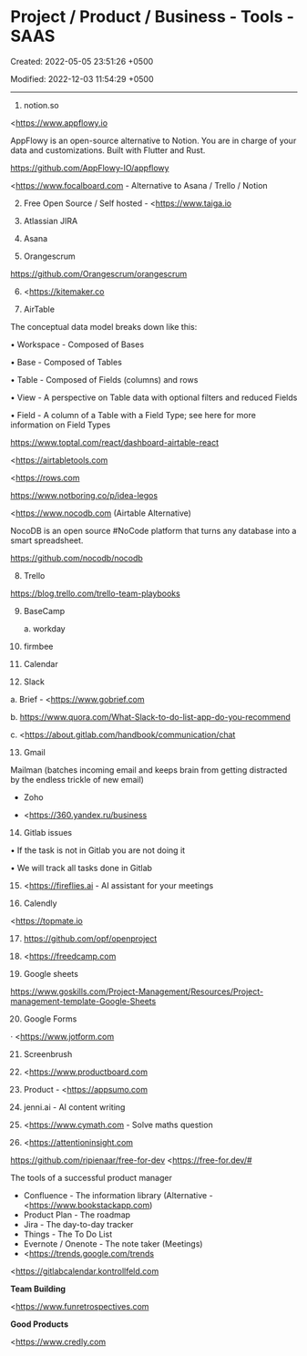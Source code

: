 # Project / Product / Business - Tools - SAAS

Created: 2022-05-05 23:51:26 +0500

Modified: 2022-12-03 11:54:29 +0500

---

1.  notion.so

<https://www.appflowy.io

AppFlowy is an open-source alternative to Notion. You are in charge of your data and customizations. Built with Flutter and Rust.

<https://github.com/AppFlowy-IO/appflowy>



<https://www.focalboard.com - Alternative to Asana / Trello / Notion



2.  Free Open Source / Self hosted - <https://www.taiga.io

3.  Atlassian JIRA

4.  Asana

5.  Orangescrum

<https://github.com/Orangescrum/orangescrum>

6.  <https://kitemaker.co

7.  AirTable

The conceptual data model breaks down like this:

• Workspace - Composed of Bases

• Base - Composed of Tables

• Table - Composed of Fields (columns) and rows

• View - A perspective on Table data with optional filters and reduced Fields

• Field - A column of a Table with a Field Type; see here for more information on Field Types

<https://www.toptal.com/react/dashboard-airtable-react>

<https://airtabletools.com

<https://rows.com

<https://www.notboring.co/p/idea-legos>



<https://www.nocodb.com (Airtable Alternative)

NocoDB is an open source #NoCode platform that turns any database into a smart spreadsheet.

<https://github.com/nocodb/nocodb>

8.  Trello

<https://blog.trello.com/trello-team-playbooks>

9.  BaseCamp

    a.  workday

10. firmbee

11. Calendar

12. Slack

a. Brief - <https://www.gobrief.com

b. <https://www.quora.com/What-Slack-to-do-list-app-do-you-recommend>

c. <https://about.gitlab.com/handbook/communication/chat

13. Gmail

Mailman (batches incoming email and keeps brain from getting distracted by the endless trickle of new email)

- Zoho

- <https://360.yandex.ru/business

14. Gitlab issues

• If the task is not in Gitlab you are not doing it

• We will track all tasks done in Gitlab

15. <https://fireflies.ai - AI assistant for your meetings

16. Calendly

<https://topmate.io

17. <https://github.com/opf/openproject>

18. <https://freedcamp.com

19. Google sheets

<https://www.goskills.com/Project-Management/Resources/Project-management-template-Google-Sheets>

20. Google Forms

· <https://www.jotform.com

21. Screenbrush

22. <https://www.productboard.com

23. Product - <https://appsumo.com

24. jenni.ai - AI content writing

25. <https://www.cymath.com - Solve maths question

26. <https://attentioninsight.com



<https://github.com/ripienaar/free-for-dev> <https://free-for.dev/#



The tools of a successful product manager
-   Confluence - The information library (Alternative - <https://www.bookstackapp.com)
-   Product Plan - The roadmap
-   Jira - The day-to-day tracker
-   Things - The To Do List
-   Evernote / Onenote - The note taker (Meetings)
-   <https://trends.google.com/trends



<https://gitlabcalendar.kontrollfeld.com



**Team Building**

<https://www.funretrospectives.com



**Good Products**

<https://www.credly.com
